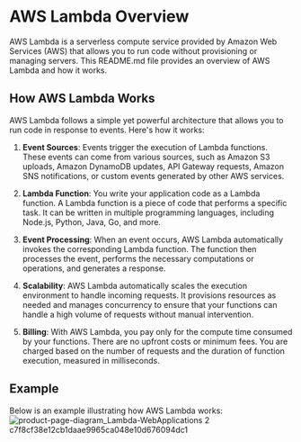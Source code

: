 # AWS Lambda Overview

AWS Lambda is a serverless compute service provided by Amazon Web Services (AWS) that allows you to run code without provisioning or managing servers. This README.md file provides an overview of AWS Lambda and how it works.

## How AWS Lambda Works

AWS Lambda follows a simple yet powerful architecture that allows you to run code in response to events. Here's how it works:

1. **Event Sources**: Events trigger the execution of Lambda functions. These events can come from various sources, such as Amazon S3 uploads, Amazon DynamoDB updates, API Gateway requests, Amazon SNS notifications, or custom events generated by other AWS services.

2. **Lambda Function**: You write your application code as a Lambda function. A Lambda function is a piece of code that performs a specific task. It can be written in multiple programming languages, including Node.js, Python, Java, Go, and more.

3. **Event Processing**: When an event occurs, AWS Lambda automatically invokes the corresponding Lambda function. The function then processes the event, performs the necessary computations or operations, and generates a response.

4. **Scalability**: AWS Lambda automatically scales the execution environment to handle incoming requests. It provisions resources as needed and manages concurrency to ensure that your functions can handle a high volume of requests without manual intervention.

5. **Billing**: With AWS Lambda, you pay only for the compute time consumed by your functions. There are no upfront costs or minimum fees. You are charged based on the number of requests and the duration of function execution, measured in milliseconds.

## Example

Below is an example illustrating how AWS Lambda works:
![product-page-diagram_Lambda-WebApplications 2 c7f8cf38e12cb1daae9965ca048e10d676094dc1](https://github.com/prathamesh78/AWS/assets/104883046/81c6d393-9e22-4dcd-83c2-cf892245b3af)


